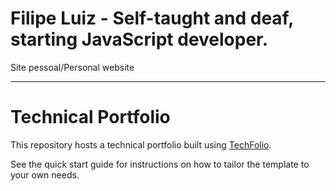 # Filipe Luiz - Self-taught and deaf, starting JavaScript developer.
Site pessoal/Personal website


* * *

# Technical Portfolio

This repository hosts a technical portfolio built using [TechFolio](http://techfolios.github.io). 

See the quick start guide for instructions on how to tailor the template to your own needs.